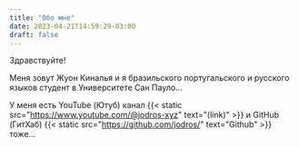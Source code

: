 ```yaml
---
title: "Обо мне"
date: 2023-04-21T14:59:29-03:00
draft: false
---
```


Здравствуйте!

Меня зовут Жуон Киналья и я бразильского португальского и русского языков студент в Университете Сан Пауло...

У меня есть YouTube (Ютуб) канал {{< static src="https://www.youtube.com/@jodros-xyz" text="(link)" >}} и GitHub (ГитХаб) {{< static src="https://github.com/jodros/" text="Github" >}} тоже...